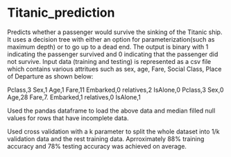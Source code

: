 # Titanic_prediction
Predicts whether a passenger would survive the sinking of the Titanic ship. It uses a decision tree with either an option for parameterization(such as maximum depth) or to go up to a dead end.
The output is binary with 1 indicating the passenger survived and 0 indicating that the passenger did not survive. 
Input data (training and testing) is represented as a csv file which contains various attritues such as sex, age, Fare, Social Class, Place of Departure as shown below:


  Pclass,3	Sex,1	Age,1 	Fare,11	Embarked,0	relatives,2	  IsAlone,0
  Pclass,3  Sex,0 Age,28  Fare,7. Embarked,1 relatives,0   IsAlone,1


Used the pandas dataframe to load the above data and median filled null values for rows that have incomplete data. 

Used cross validation with a k parameter to split the whole dataset into 1/k validation data and the rest training data. Aprroximately 88% training accuracy and 78% testing accuracy was achieved on average. 



